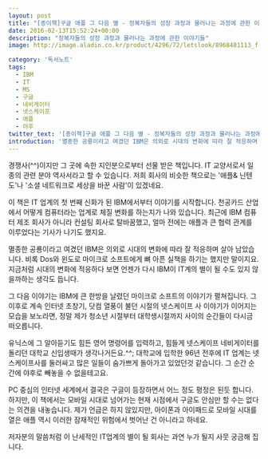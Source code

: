 ```yaml
---
layout: post
title: "[종이책]구글 애플 그 다음 별 - 정복자들의 성장 과정과 물러나는 과정에 관한 이야기들"
date: 2016-02-13T15:52:24+00:00
description: "정복자들의 성장 과정과 물러나는 과정에 관한 이야기들"
image: http://image.aladin.co.kr/product/4296/72/letslook/8968481113_f.jpg

category: '독서노트'  
tags: 
  - IBM
  - IT
  - MS
  - 구글
  - 네비게이터
  - 넷스케이프
  - 애플
  - 야후
twitter_text: '[종이책]구글 애플 그 다음 별 - 정복자들의 성장 과정과 물러나는 과정에 관한 이야기들'
introduction: '멸종한 공룡이라고 여겼던 IBM은 의외로 시대의 변화에 따라 잘 적응하며 살아 남았습니다.'
---
```


경쟁사(^^)이지만 그 곳에 속한 지인분으로부터 선물 받은 책입니다. IT 교양서로서 일종의 관련 분야 역사서라고 할 수 있습니다. 저희 회사의 비슷한 책으로는 '애플&amp; 닌텐도'나 '소셜 네트워크로 세상을 바꾼 사람'이 있겠네요.

이 책은 IT 업계의 첫 번째 신화가 된 IBM에서부터 이야기를 시작합니다. 천공카드 산업에서 어떻게 컴퓨터라는 업계로 체질 변화를 하는지가 나와 있습니다. 최근에 IBM 컴퓨터 제조 회사가 아니라 컨설팅 회사로 탈바꿈했고, 얼마 전에는 애플과 큰 협력 관계를 이루었다는 기사가 나기도 했지요.

멸종한 공룡이라고 여겼던 IBM은 의외로 시대의 변화에 따라 잘 적응하며 살아 남았습니다. 비록 Dos와 윈도로 마이크로 소프트에게 뼈 아픈 실책을 하기는 했지만 말이지요. 지금처럼 시대의 변화에 적응하다 보면 언젠가 다시 IBM이 IT계의 별이 될 수도 있지 않을까하는 생각도 듭니다.

그 다음 이야기는 IBM에 큰 한방을 날렸던 마이크로 소프트의 이야기가 펼쳐집니다. 그 이후로 계속 인터넷 초창기, 닷컴 열풍이 불던 시절의 넷스케이프 사 이야기가 이어지는 모습을 보노라면, 정말 제가 청소년 시절부터 대학생시절까지 사이의 순간들이 다시금 떠오릅니다.

유닉스에 그 알아듣기도 힘든 영어 명령어를 입력하고, 힘들게 넷스케이프 네비게이터를 돌리던 대학교 신입생때가 생각나거든요.^^; 대학교에 입학한 96년 전후에 IT 업계는 넷스케이프사를 둘러싸고 많은 일들이 숨가쁘게 돌아가고 있었던것 같습니다. 그 순간 순간에 야후로 빼놓을 수 없을테고요.

PC 중심의 인터넷 세계에서 결국은 구글이 등장하면서 어느 정도 평정은 된듯 합니다. 하지만, 이 책에서는 모바일 시대로 넘어가는 현재 시점에서 구글도 안심만 할 수는 없다는 의견을 내놓습니다. 제가 언급은 하지 않있지만, 아이폰과 아이패드로 모바일 시대를 열은 애플 역시 이러한 잠재적인 위험에서 벗어난 건 아니라고 하네요.

저자분의 말씀처럼 이 난세적인 IT업계의 별이 될 회사는 과연 누가 될지 사뭇 궁금해 집니다.
